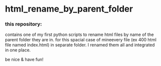 # html_rename_by_parent_folder
### this repository:
contains one of my first python scripts to rename html files by name of the parent folder they are in.
for this spacial case of mineevery file (ex 400 html file named index.html) in separate folder.
I renamed them all and integrated in one place.

be nice & have fun!
